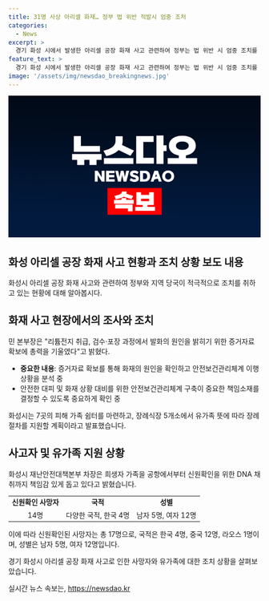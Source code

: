 ```yaml
---
title: 31명 사상 아리셀 화재… 정부 법 위반 적발시 엄중 조처
categories:
  - News
excerpt: >
  경기 화성 시에서 발생한 아리셀 공장 화재 사고 관련하여 정부는 법 위반 시 엄중 조치를 취할 것이라고 밝혔다. 사고수습본부는 증거자료를 분석하고, 사망자의 장례 절차를 지원하기 위해 가족쉼터 7곳을 마련했다. 민 본부장은 화재 원인을 밝히기 위해 노력하고, 안전보건관리체계 구축과 책임소재 확인에 힘을 쏟고 있다고 전했다. 또한 화성시는 유가족을 지원하기 위해 대기실과 상담실 등 7곳을 마련하고, 장례 절차도 지원할 계획이라고 발표했다. 사망자의 신원확인이 진행 중이며, 국적별로 한국 4명, 중국 12명, 라오스 1명 등이 확인됐다.
feature_text: >
  경기 화성 시에서 발생한 아리셀 공장 화재 사고 관련하여 정부는 법 위반 시 엄중 조치를 취할 것이라고 밝혔다. 사고수습본부는 증거자료를 분석하고, 사망자의 장례 절차를 지원하기 위해 가족쉼터 7곳을 마련했다. 민 본부장은 화재 원인을 밝히기 위해 노력하고, 안전보건관리체계 구축과 책임소재 확인에 힘을 쏟고 있다고 전했다. 또한 화성시는 유가족을 지원하기 위해 대기실과 상담실 등 7곳을 마련하고, 장례 절차도 지원할 계획이라고 발표했다. 사망자의 신원확인이 진행 중이며, 국적별로 한국 4명, 중국 12명, 라오스 1명 등이 확인됐다.
image: '/assets/img/newsdao_breakingnews.jpg'
---
```


<p><img src="/assets/img/newsdao_breakingnews.jpg" alt="implanttips 속보" /></p>

<h2 data-ke-size="size26">화성 아리셀 공장 화재 사고 현황과 조치 상황 보도 내용</h2>

<p data-ke-size="size16">화성시 아리셀 공장 화재 사고와 관련하여 정부와 지역 당국이 적극적으로 조치를 취하고 있는 현황에 대해 알아봅시다.</p>

<h2>화재 사고 현장에서의 조사와 조치</h2>

<p data-ke-size="size16">민 본부장은 "리튬전지 취급, 검수·포장 과정에서 발화의 원인을 밝히기 위한 증거자료 확보에 총력을 기울였다"고 밝혔다.</p>

<ul>
    <li><b>중요한 내용</b>: 증거자료 확보를 통해 화재의 원인을 확인하고 안전보건관리체계 이행 상황을 분석 중</li>
    <li>안전한 대피 및 화재 상황 대비를 위한 안전보건관리체계 구축이 중요한 책임소재를 결정할 수 있도록 중요하게 확인 중</li>
</ul>

<p data-ke-size="size16">화성시는 7곳의 피해 가족 쉼터를 마련하고, 장례식장 5개소에서 유가족 뜻에 따라 장례 절차를 지원할 계획이라고 발표했습니다.</p>

<h2>사고자 및 유가족 지원 상황</h2>

<p data-ke-size="size16">화성시 재난안전대책본부 차장은 희생자 가족을 공항에서부터 신원확인을 위한 DNA 채취까지 책임감 있게 돕고 있다고 밝혔습니다.</p>

<table>
    <tr>
        <td style="text-align: center; height: 17px;"><b>신원확인 사망자</b></td>
        <td style="text-align: center; height: 17px;"><b>국적</b></td>
        <td style="text-align: center; height: 17px;"><b>성별</b></td>
    </tr>
    <tr>
        <td style="text-align: center; height: 17px;">14명</td>
        <td style="text-align: center; height: 17px;">다양한 국적, 한국 4명</td>
        <td style="text-align: center; height: 17px;">남자 5명, 여자 12명</td>
    </tr>
</table>

<p data-ke-size="size16">이에 따라 신원확인된 사망자는 총 17명으로, 국적은 한국 4명, 중국 12명, 라오스 1명이며, 성별은 남자 5명, 여자 12명입니다.</p>

<p data-ke-size="size16">경기 화성시 아리셀 공장 화재 사고로 인한 사망자와 유가족에 대한 조치 상황을 살펴보았습니다.</p>
실시간 뉴스 속보는, <a href="https://newsdao.kr" rel="dofollow">https://newsdao.kr</a>


